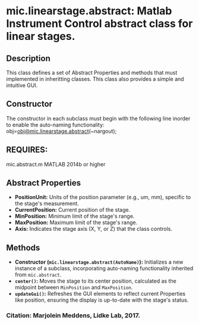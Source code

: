 # mic.linearstage.abstract: Matlab Instrument Control abstract class for linear stages.

## Description
This class defines a set of Abstract Properties and methods that must
implemented in inheritting classes. This class also provides a simple
and intuitive GUI.

## Constructor
The constructor in each subclass must begin with the following line
inorder to enable the auto-naming functionality:
obj=obj@mic.linearstage.abstract(~nargout);

## REQUIRES:
mic.abstract.m
MATLAB 2014b or higher

## Abstract Properties
- **PositionUnit:** Units of the position parameter (e.g., um, mm), specific to the stage's measurement.
- **CurrentPosition:** Current position of the stage.
- **MinPosition:** Minimum limit of the stage's range.
- **MaxPosition:** Maximum limit of the stage's range.
- **Axis:** Indicates the stage axis (X, Y, or Z) that the class controls.

## Methods
- **Constructor (`mic.linearstage.abstract(AutoName)`):** Initializes a new instance of a subclass, incorporating auto-naming functionality inherited from `mic.abstract`.
- **`center()`:** Moves the stage to its center position, calculated as the midpoint between `MinPosition` and `MaxPosition`.
- **`updateGui()`:** Refreshes the GUI elements to reflect current Properties like position, ensuring the display is up-to-date with the stage's status.

### Citation: Marjolein Meddens, Lidke Lab, 2017.

